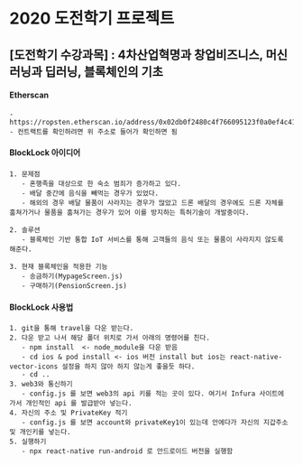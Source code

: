 2020 도전학기 프로젝트
==================

## [도전학기 수강과목] : 4차산업혁명과 창업비즈니스, 머신러닝과 딥러닝, 블록체인의 기초

#### Etherscan 
    - https://ropsten.etherscan.io/address/0x02db0f2480c4f766095123f0a0ef4c417715e90e 
    - 컨트랙트를 확인하려면 위 주소로 들어가 확인하면 됨

#### BlockLock 아이디어

    1. 문제점
       - 혼행족을 대상으로 한 숙소 범죄가 증가하고 있다.
       - 배달 중간에 음식을 빼먹는 경우가 있었다.
       - 해외의 경우 배달 물품이 사라지는 경우가 많았고 드론 배달의 경우에도 드론 자체를 훔쳐가거나 물품을 훔쳐가는 경우가 있어 이를 방지하는 특허기술이 개발중이다.
    
    2. 솔루션
       - 블록체인 기반 통합 IoT 서비스를 통해 고객들의 음식 또는 물품이 사라지지 않도록 해준다.
    
    3. 현재 블록체인을 적용한 기능
       - 송금하기(MypageScreen.js)
       - 구매하기(PensionScreen.js)

#### BlockLock 사용법
    
    1. git을 통해 travel을 다운 받는다.
    2. 다운 받고 나서 해당 폴더 위치로 가서 아래의 명령어를 친다.
       - npm install  <- node_module을 다운 받음
       - cd ios & pod install <- ios 버전 install but ios는 react-native-vector-icons 설정을 하지 않아 하지 않는게 좋을듯 하다.
       - cd ..
    3. web3와 통신하기
       - config.js 를 보면 web3의 api 키를 적는 곳이 있다. 여기서 Infura 사이트에 가서 개인적인 api 를 발급받아 넣는다.
    4. 자신의 주소 및 PrivateKey 적기
       - config.js 를 보면 account와 privateKey1이 있는데 안에다가 자신의 지갑주소 및 개인키를 넣는다.
    5. 실행하기
       - npx react-native run-android 로 안드로이드 버전을 실행함
